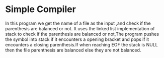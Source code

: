 # **Simple Compiler**
In this program we get the name of a file as the input ,and check if the parenthesis are balanced or not.
It uses the linked list implementation of stack to check if the parenthesis are balanced or not,The program pushes the symbol into stack if it encounters a opening bracket and pops if it encounters a closing parenthesis.If when reaching EOF the stack is NULL then the file parenthesis are balanced else they are not balanced.